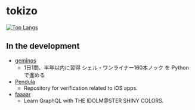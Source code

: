 # tokizo

[![Top Langs](https://github-readme-stats.vercel.app/api/top-langs/?username=tokizuoh&layout=compact)](https://github.com/anuraghazra/github-readme-stats)


## In the development
- [geminos](https://github.com/tokizuoh/geminos)
  - 1日1問、半年以内に習得 シェル・ワンライナー160本ノック を Python で進める
- [Pendula](https://github.com/tokizuoh/Pendula)
  - Repository for verification related to iOS apps.
- [faaaar](https://github.com/tokizuoh/faaaar)
  - Learn GraphQL with THE IDOLM@STER SHINY COLORS.
